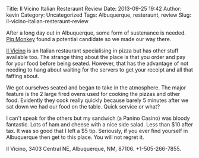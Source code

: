 Title: Il Vicino Italian Resteraunt Review
Date: 2013-09-25 19:42
Author: kevin
Category: Uncategorized
Tags: Albuquerque, resteraunt, review
Slug: il-vicino-italian-resteraunt-review

After a long day out in Albuquerque, some form of sustenance is needed.
[Pig Monkey](http://pig-monkey.com) found a potential candidate so we
made our way there.

[Il Vicino](http://www.ilvicino.com) is an Italian restaurant
specialising in pizza but has other stuff available too. The strange
thing about the place is that you order and pay for your food before
being seated. However, that has the advantage of not needing to hang
about waiting for the servers to get your receipt and all that faffing
about.

We got ourselves seated and began to take in the atmosphere. The major
feature is the 2 large fired ovens used for cooking the pizzas and other
food. Evidently they cook really quickly because barely 5 minutes after
we sat down we had our food on the table. Quick service or what?

I can't speak for the others but my sandwich (a Panino Casino) was
bloody fantastic. Lots of ham and cheese with a nice side salad. Less
than \$10 after tax. It was so good that I left a \$5 tip. Seriously, if
you ever find yourself in Albuquerque then get to this place. You will
not regret it.

Il Vicino, 3403 Central NE, Albuquerque, NM, 87106. +1-505-266-7855.

